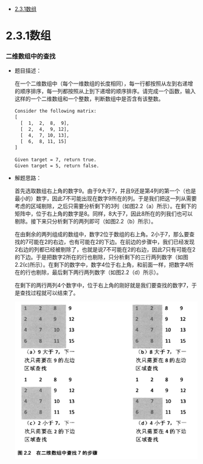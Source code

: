 * [2.3.1数组](#2.3.1数组)

# 2.3.1数组

### 二维数组中的查找

* 题目描述：

  在一个二维数组中（每个一维数组的长度相同），每一行都按照从左到右递增的顺序排序，每一列都按照从上到下递增的顺序排序。请完成一个函数，输入这样的一个二维数组和一个整数，判断数组中是否含有该整数。

      Consider the following matrix:
      [
        [  1,  2,  8,  9],
        [  2,  4,  9, 12],
        [  4,  7, 10, 13],
        [  6,  8, 11, 15]
      ]

      Given target = 7, return true.
      Given target = 5, return false.

* 解题思路：

     首先选取数组右上角的数字9。由于9大于7，并且9还是第4列的第一个（也是最小的）数字，因此7不可能出现在数字9所在的列。于是我们把这一列从需要考虑的区域剔除，之后只需要分析剩下的3列（如图2.2（a）所示）。在剩下的矩阵中，位于右上角的数字是8。同样，8大于7，因此8所在的列我们也可以剔除。接下来只分析剩下的两列即可（如图2.2（b）所示）。
     
     在由剩余的两列组成的数组中，数字2位于数组的右上角。2小于7，那么要查找的7可能在2的右边，也有可能在2的下边。在前边的步骤中，我们已经发现2右边的列都已经被剔除了，也就是说7不可能在2的右边，因此7只有可能在2的下边。于是把数字2所在的行也剔除，只分析剩下的三行两列数字（如图2.2(c)所示）。在剩下的数字中，数字4位于右上角，和前面一样，把数字4所在的行也剔除，最后剩下两行两列数字（如图2.2（d）所示）。
     
     在剩下的两行两列4个数字中，位于右上角的刚好就是我们要查找的数字7，于是查找过程就可以结束了。
  
  <div align="center"><img src="./img/二维数组中的查找.png"/></div>








































  <div align="center"><img src=""/></div>
